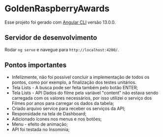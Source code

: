 # GoldenRaspberryAwards

Esse projeto foi gerado com [Angular CLI](https://github.com/angular/angular-cli) versão 13.0.0.

## Servidor de desenvolvimento

Rodar `ng serve` e navegue para `http://localhost:4200/`.

## Pontos importantes

- Infelizmente, não foi possível concluir a implementação de
  todos os pontos, como por exemplo, a finalização dos testes unitários.
- Tela Lists - A busca pode ser feita também pelo botão ENTER;
- Tela Lists - API Dados do filme pela variável "content" não estava sendo carregada com os valores necessários, por isso
utilizei o serviço dos Filmes por anos para carregar os dados da tabela;
- Criado arquivo service para receber os serviços da API;
- Responsidade na tela de Dashboard;
- Adicionado ícones nos menus e nos botões;
- Menu - efeito de animação;
- API foi testada no Insominia;
